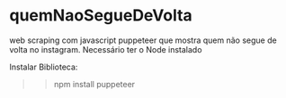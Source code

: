 # quemNaoSegueDeVolta
web scraping com javascript puppeteer que mostra quem não segue de volta no instagram.
Necessário ter o Node instalado

Instalar Biblioteca:
>>npm install puppeteer

